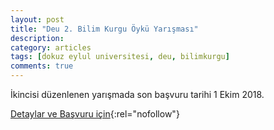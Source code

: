 ```yaml
---
layout: post
title: "Deu 2. Bilim Kurgu Öykü Yarışması"
description: 
category: articles
tags: [dokuz eylul universitesi, deu, bilimkurgu]
comments: true
---
```


İkincisi düzenlenen yarışmada son başvuru tarihi 1 Ekim 2018.

[Detaylar ve Başvuru için](http://tip.deu.edu.tr/duyurular/2-bilim-kurgu-oyku-yarismasi/?utm_source=edebiyatyarismalari.com&utm_medium=affiliate){:rel="nofollow"}